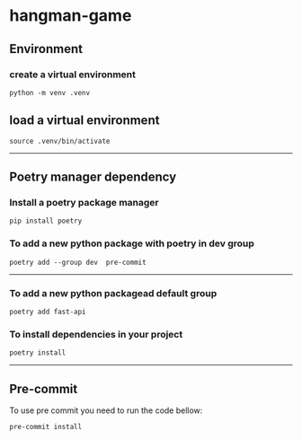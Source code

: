 # hangman-game

## Environment

### create a virtual environment

```
python -m venv .venv
```

## load a virtual environment

```
source .venv/bin/activate
```

---

## Poetry manager dependency

### Install a poetry package manager

```
pip install poetry
```

### To add a new python package with poetry in dev group

```
poetry add --group dev  pre-commit
```

---

### To add a new python packagead default group

```
poetry add fast-api
```

### To install dependencies in your project

```
poetry install
```

---

## Pre-commit

To use pre commit you need to run the code bellow:

```
pre-commit install
```
